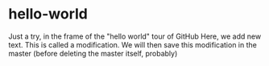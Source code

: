 # hello-world
Just a try, in the frame of the "hello world" tour of GitHub
Here, we add new text. This is called a modification. We will then save this modification in the master (before deleting the master itself, probably)
